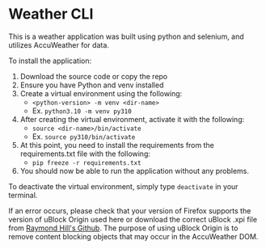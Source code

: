 # Weather CLI

This is a weather application was built using python and selenium, and utilizes AccuWeather for data.

To install the application: 
1. Download the source code or copy the repo
2. Ensure you have Python and venv installed
3. Create a virtual environment using the following: 
    - `<python-version> -m venv <dir-name>`
    - Ex. `python3.10 -m venv py310`
4. After creating the virtual environment, activate it with the following:
    - `source <dir-name>/bin/activate`
    - Ex. `source py310/bin/activate`
5. At this point, you need to install the requirements from the requirements.txt file with the following: 
    - `pip freeze -r requirements.txt`
6. You should now be able to run the application without any problems.

To deactivate the virtual environment, simply type `deactivate` in your terminal.

If an error occurs, please check that your version of Firefox supports the version of uBlock Origin used here or download the correct uBlock .xpi file from [Raymond Hill's Github](https://github.com/gorhill/uBlock/releases).
The purpose of using uBlock Origin is to remove content blocking objects that may occur in the AccuWeather DOM. 